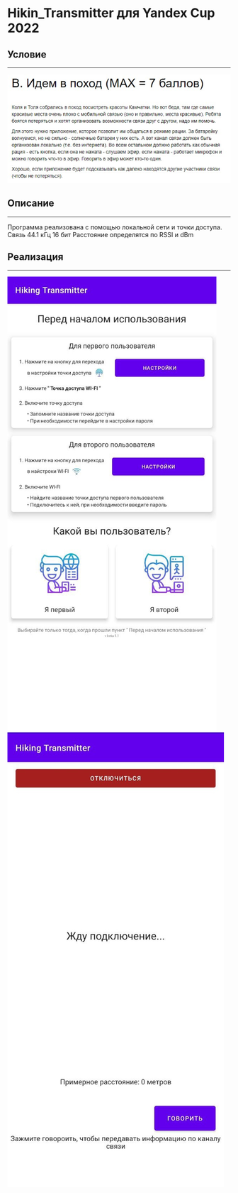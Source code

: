 # Hikin_Transmitter для Yandex Cup 2022

## Условие
-----------
![Alt-текст](https://github.com/Romiusse/Hikin_Transmitter/blob/master/условие.jpg "условие")

## Описание
-------------
Программа реализована с помощью локальной сети и точки доступа. Связь 44.1 кГц 16 бит
Расстояние определятся по RSSI и dBm

## Реализация
-------------
![Alt-текст](https://github.com/Romiusse/Hikin_Transmitter/blob/master/transmitter1.jpg "решение1")
![Alt-текст](https://github.com/Romiusse/Hikin_Transmitter/blob/master/transmitter2.jpg "решение2")
